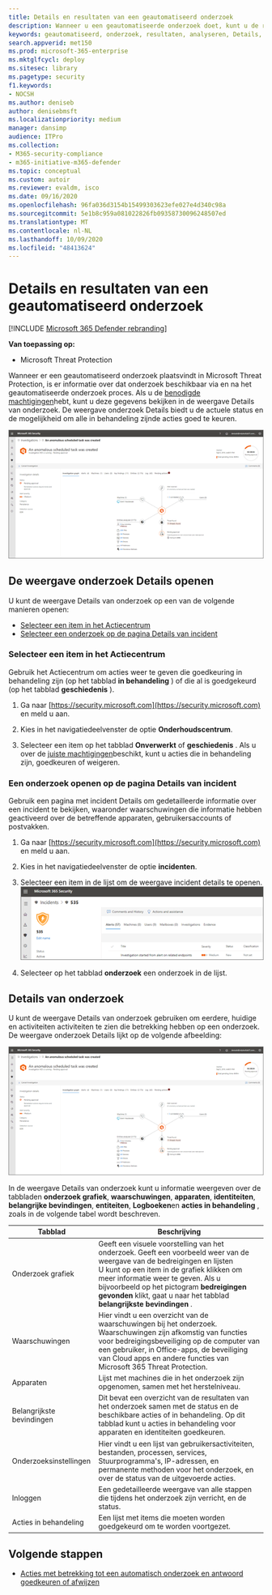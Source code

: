 ```yaml
---
title: Details en resultaten van een geautomatiseerd onderzoek
description: Wanneer u een geautomatiseerde onderzoek doet, kunt u de resultaten en de belangrijkste bevindingen bekijken
keywords: geautomatiseerd, onderzoek, resultaten, analyseren, Details, herbemiddeling, autoair
search.appverid: met150
ms.prod: microsoft-365-enterprise
ms.mktglfcycl: deploy
ms.sitesec: library
ms.pagetype: security
f1.keywords:
- NOCSH
ms.author: deniseb
author: denisebmsft
ms.localizationpriority: medium
manager: dansimp
audience: ITPro
ms.collection:
- M365-security-compliance
- m365-initiative-m365-defender
ms.topic: conceptual
ms.custom: autoir
ms.reviewer: evaldm, isco
ms.date: 09/16/2020
ms.openlocfilehash: 96fa036d3154b15499303623efe027e4d340c98a
ms.sourcegitcommit: 5e1b8c959a081022826fb09358730096248507ed
ms.translationtype: MT
ms.contentlocale: nl-NL
ms.lasthandoff: 10/09/2020
ms.locfileid: "48413624"
---
```

# <a name="details-and-results-of-an-automated-investigation"></a>Details en resultaten van een geautomatiseerd onderzoek

[!INCLUDE [Microsoft 365 Defender rebranding](../includes/microsoft-defender.md)]


**Van toepassing op:**
- Microsoft Threat Protection

Wanneer er een geautomatiseerd onderzoek plaatsvindt in Microsoft Threat Protection, is er informatie over dat onderzoek beschikbaar via en na het geautomatiseerde onderzoek proces. Als u de [benodigde machtigingen](mtp-action-center.md#required-permissions-for-action-center-tasks)hebt, kunt u deze gegevens bekijken in de weergave Details van onderzoek. De weergave onderzoek Details biedt u de actuele status en de mogelijkheid om alle in behandeling zijnde acties goed te keuren. 

![Details van onderzoek](../../media/mtp-air-investdetails.png)

## <a name="open-the-investigation-details-view"></a>De weergave onderzoek Details openen

U kunt de weergave Details van onderzoek op een van de volgende manieren openen:
- [Selecteer een item in het Actiecentrum](#select-an-item-in-the-action-center)
- [Selecteer een onderzoek op de pagina Details van incident](#open-an-investigation-from-an-incident-details-page)

### <a name="select-an-item-in-the-action-center"></a>Selecteer een item in het Actiecentrum

Gebruik het Actiecentrum om acties weer te geven die goedkeuring in behandeling zijn (op het tabblad **in behandeling** ) of die al is goedgekeurd (op het tabblad **geschiedenis** ). 

1. Ga naar [https://security.microsoft.com](https://security.microsoft.com) en meld u aan. 

2. Kies in het navigatiedeelvenster de optie **Onderhoudscentrum**. 

3. Selecteer een item op het tabblad **Onverwerkt** of **geschiedenis** . Als u over de [juiste machtigingen](mtp-action-center.md#required-permissions-for-action-center-tasks)beschikt, kunt u acties die in behandeling zijn, goedkeuren of weigeren.

### <a name="open-an-investigation-from-an-incident-details-page"></a>Een onderzoek openen op de pagina Details van incident

Gebruik een pagina met incident Details om gedetailleerde informatie over een incident te bekijken, waaronder waarschuwingen die informatie hebben geactiveerd over de betreffende apparaten, gebruikersaccounts of postvakken.

1. Ga naar [https://security.microsoft.com](https://security.microsoft.com) en meld u aan. 

2. Kies in het navigatiedeelvenster de optie **incidenten**. 

3. Selecteer een item in de lijst om de weergave incident details te openen.<br/>![Details van incident](../../media/mtp-incidentdetails-tabs.png)

4. Selecteer op het tabblad **onderzoek** een onderzoek in de lijst.

## <a name="investigation-details"></a>Details van onderzoek

U kunt de weergave Details van onderzoek gebruiken om eerdere, huidige en activiteiten activiteiten te zien die betrekking hebben op een onderzoek. De weergave onderzoek Details lijkt op de volgende afbeelding:

![Details van onderzoek](../../media/mtp-air-investdetails.png)

In de weergave Details van onderzoek kunt u informatie weergeven over de tabbladen **onderzoek grafiek**, **waarschuwingen**, **apparaten**, **identiteiten**, **belangrijke bevindingen**, **entiteiten**, **Logboeken**en **acties in behandeling** , zoals in de volgende tabel wordt beschreven.

|Tabblad    |Beschrijving |
|--------|--------|
|Onderzoek grafiek    |Geeft een visuele voorstelling van het onderzoek. Geeft een voorbeeld weer van de weergave van de bedreigingen en lijsten<br/>U kunt op een item in de grafiek klikken om meer informatie weer te geven. Als u bijvoorbeeld op het pictogram **bedreigingen gevonden** klikt, gaat u naar het tabblad **belangrijkste bevindingen** . |
|Waarschuwingen |Hier vindt u een overzicht van de waarschuwingen bij het onderzoek. Waarschuwingen zijn afkomstig van functies voor bedreigingsbeveiliging op de computer van een gebruiker, in Office-apps, de beveiliging van Cloud apps en andere functies van Microsoft 365 Threat Protection.|
|Apparaten|Lijst met machines die in het onderzoek zijn opgenomen, samen met het herstelniveau.|
|Belangrijkste bevindingen   |Dit bevat een overzicht van de resultaten van het onderzoek samen met de status en de beschikbare acties of in behandeling. Op dit tabblad kunt u acties in behandeling voor apparaten en identiteiten goedkeuren.|
|Onderzoeksinstellingen   |Hier vindt u een lijst van gebruikersactiviteiten, bestanden, processen, services, Stuurprogramma's, IP-adressen, en permanente methoden voor het onderzoek, en over de status van de uitgevoerde acties.|
|Inloggen    |Een gedetailleerde weergave van alle stappen die tijdens het onderzoek zijn verricht, en de status.|
|Acties in behandeling    |Een lijst met items die moeten worden goedgekeurd om te worden voortgezet.|

## <a name="next-steps"></a>Volgende stappen

- [Acties met betrekking tot een automatisch onderzoek en antwoord goedkeuren of afwijzen](mtp-autoir-actions.md)

